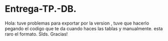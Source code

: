 # Entrega-TP.-DB.
Hola: tuve problemas para exportar por la version , tuve que hacerlo pegando el codigo que te da cuando haces las tablas y manualmente. esta raro el formato.
Slds.
Gracias!
